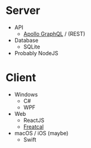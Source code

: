 # Server
  - API
    - [Apollo GraphQL](https://www.apollographql.com) / (REST)
  - Database
    - SQLite
  - Probably NodeJS
# Client
  - Windows
    - C#
    - WPF
  - Web
    - ReactJS
    - [Freatcal](https://github.com/FormidableLabs/freactal)
  - macOS / iOS (maybe)
    - Swift
